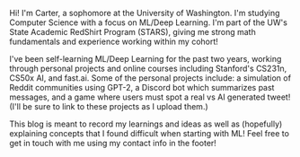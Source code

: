 Hi! I'm Carter, a sophomore at the University of Washington. I'm studying Computer Science with a focus on ML/Deep Learning. I'm part of the UW's State Academic RedShirt Program (STARS), giving me strong math fundamentals and experience working within my cohort!

I've been self-learning ML/Deep Learning for the past two years, working through personal projects and online courses including Stanford's CS231n, CS50x AI, and fast.ai. Some of the personal projects include: a simulation of Reddit communities using GPT-2, a Discord bot which summarizes past messages, and a game where users must spot a real vs AI generated tweet! (I'll be sure to link to these projects as I upload them.)

This blog is meant to record my learnings and ideas as well as (hopefully) explaining concepts that I found difficult when starting with ML! Feel free to get in touch with me using my contact info in the footer!